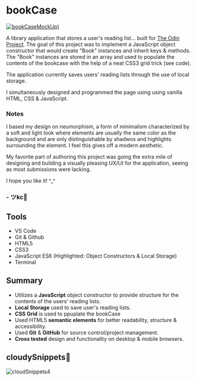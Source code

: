 # bookCase
[![bookCaseMockUp]([https://user-images.githubusercontent.com/90482169/235292341-7ec384a5-1bc9-4293-a627-6909b4119ec8.gif))](https://johnkeyscloud.github.io/bookCase/)

A library application that stores a user's reading list… built for <a href="https://www.theodinproject.com/lessons/node-path-javascript-library" target="_blank">The Odin Project</a>. The goal of this project was to implement a JavaScript object constructor that would create "Book" instances and inherit keys & methods. The "Book" instances are stored in an array and used to populate the contents of the bookcase with the help of a neat CSS3 grid trick (see code).

The application currently saves users' reading lists through the use of local storage.

I simultaneously designed and programmed the page using using vanilla HTML, CSS & JavaScript.

### Notes
I based my design on neumorphism, a form of minimalism characterized by a soft and light look where elements are usually the same color as the background and are only distinguishable by shadwos and highlights surrounding the element. I feel this gives off a modern aesthetic. 

My favorite part of authoring this project was going the extra mile of designing and building a visually pleasing UX/UI for the application, seeing as most submissions were lacking.

I hope you like it! ^_^

### - ツkc💭

## Tools
* VS Code
* Git & Github
* HTML5
* CSS3 
* JavaScript ES6 (Highlighted: Object Constructors & Local Storage)
* Terminal

## Summary
* Utilizes a **JavaScript** object constructor to provide structure for the contents of the users' reading lists.
* **Local Storage** used to save user's reading lists.
* **CSS Grid** is used to ppuplate the bookCase
* Used HTML5 **semantic elements** for better readability, structure & accessibility.
* Used **Git** & **GitHub** for source control/project management. 
* **Cross tested** design and functionality on desktop & mobile browsers.

## cloudySnippets💭
![cloudSnippets4](https://user-images.githubusercontent.com/90482169/235291636-9f81dd75-7f74-4018-a690-1ac7aa751d48.png)
